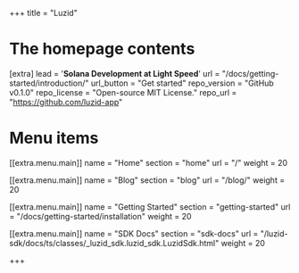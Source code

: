 +++
title = "Luzid"


# The homepage contents
[extra]
lead = '<b>Solana Development at Light Speed</b>'
url = "/docs/getting-started/introduction/"
url_button = "Get started"
repo_version = "GitHub v0.1.0"
repo_license = "Open-source MIT License."
repo_url = "https://github.com/luzid-app"

# Menu items

[[extra.menu.main]]
name = "Home"
section = "home"
url = "/"
weight = 20

[[extra.menu.main]]
name = "Blog"
section = "blog"
url = "/blog/"
weight = 20

[[extra.menu.main]]
name = "Getting Started"
section = "getting-started"
url = "/docs/getting-started/installation"
weight = 20

[[extra.menu.main]]
name = "SDK Docs"
section = "sdk-docs"
url = "/luzid-sdk/docs/ts/classes/_luzid_sdk.luzid_sdk.LuzidSdk.html"
weight = 20

+++
